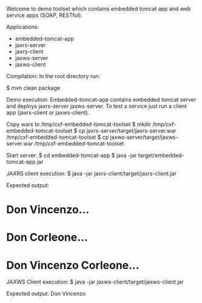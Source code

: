 Welcome to demo toolset which contains embedded tomcat app and web service apps (SOAP, RESTful).


Applications:
  - embedded-tomcat-app
  - jaxrs-server
  - jaxrs-client
  - jaxws-server
  - jaxws-client


Compilation: 
In the root directory run: 

$ mvn clean package 


Demo execution: 
Embedded-tomcat-app contains embedded tomcat server and deploys jaxrs-server jaxws-server. To test a service just run a client app (jaxrs-client or jaxws-client).

Copy wars to /tmp/cxf-embedded-tomcat-toolset
$ mkdir /tmp/cxf-embedded-tomcat-toolset
$ cp jaxrs-server/target/jaxrs-server.war /tmp/cxf-embedded-tomcat-toolset
$ cp jaxws-server/target/jaxws-server.war /tmp/cxf-embedded-tomcat-toolset

Start server:
$ cd embedded-tomcat-app
$ java -jar target/embedded-tomcat-app.jar

JAXRS client execution:
$ java -jar jaxrs-client/target/jaxrs-client.jar

Expected output: 
<!DOCTYPE html>
<html>
<body>
  <h1>Don Vincenzo...</h1>
  <h1>Don Corleone...</h1>
  <h1>Don Vincenzo Corleone...</h1>
</body>
</html>

JAXWS Client execution:
$ java -jar jaxws-client/target/jaxws-client.jar

Expected output:
Don Vincenzo

